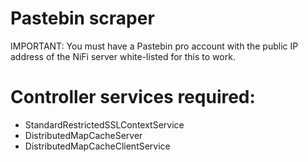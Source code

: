 # Pastebin scraper

IMPORTANT: You must have a Pastebin pro account with the public IP address of the NiFi server white-listed for this to work.


# Controller services required:
* StandardRestrictedSSLContextService
* DistributedMapCacheServer
* DistributedMapCacheClientService
